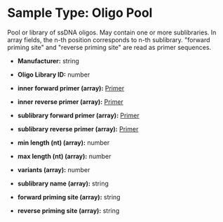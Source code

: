 # Sample Type: Oligo Pool

Pool or library of ssDNA oligos. May contain one or more sublibraries. In array fields, the n-th position corresponds to n-th sublibrary. "forward priming site" and "reverse priming site" are read as primer sequences.
  
    
- **Manufacturer:** string
    
  
    
- **Oligo Library ID:** number
    
  
    
- **inner forward primer (array):**
<a href='#' onclick='easy_select("Sample Types", "Primer")'>Primer</a>
    
  
    
- **inner reverse primer (array):**
<a href='#' onclick='easy_select("Sample Types", "Primer")'>Primer</a>
    
  
    
- **sublibrary forward primer (array):**
<a href='#' onclick='easy_select("Sample Types", "Primer")'>Primer</a>
    
  
    
- **sublibrary reverse primer (array):**
<a href='#' onclick='easy_select("Sample Types", "Primer")'>Primer</a>
    
  
    
- **min length (nt) (array):** number
    
  
    
- **max length (nt) (array):** number
    
  
    
- **variants (array):** number
    
  
    
- **sublibrary name (array):** string
    
  
    
- **forward priming site (array):** string
    
  
    
- **reverse priming site (array):** string
    
  
